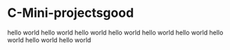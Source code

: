 # C-Mini-projectsgood
hello world
hello world
hello world
hello world
hello world
hello world
hello world
hello world
hello world
